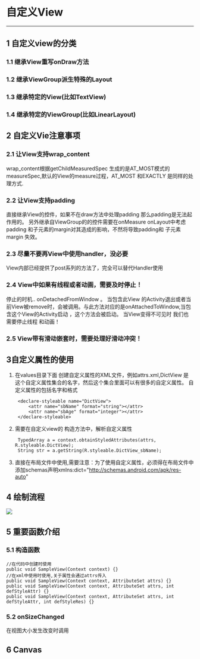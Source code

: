 # 自定义View
---
## 1 自定义view的分类
### 1.1 继承View重写onDraw方法
### 1.2 继承ViewGroup派生特殊的Layout
### 1.3 继承特定的View(比如TextView)
### 1.4 继承特定的ViewGroup(比如LinearLayout)

## 2 自定义Vie注意事项
### 2.1 让View支持wrap\_content
wrap\_content根据getChildMeasuredSpec 生成的是AT_MOST模式的measureSpec,默认的View的measure过程，AT\_MOST 和EXACTLY 是同样的处理方式.

### 2.2 让View支持padding
直接继承View的控件，如果不在draw方法中处理padding 那么padding是无法起作用的。 另外继承自ViewGroup的的控件需要在onMeasure onLayout中考虑padding 和子元素的margin对其造成的影响，不然将导致padding和 子元素margin 失效。

### 2.3 尽量不要再View中使用handler，没必要
View内部已经提供了post系列的方法了，完全可以替代Handler使用 

### 2.4 View中如果有线程或者动画，需要及时停止！
停止的时机.. onDetachedFromWindow 。  当包含此View 的Activity退出或者当前View被remove时，会被调用。与此方法对应的是onAttachedToWindow,当包含这个View的Activity启动 ，这个方法会被启动。 当View变得不可见时 我们也需要停止线程 和动画！

### 2.5 View带有滑动嵌套时，需要处理好滑动冲突！

## 3自定义属性的使用
1. 在values目录下面 创建自定义属性的XML文件，例如attrs.xml,DictView 是这个自定义属性集合的名字，然后这个集合里面可以有很多的自定义属性。 自定义属性的包括名字和格式
	    
		<declare-styleable name="DictView">
        	<attr name="sbName" format="string"></attr>
        	<attr name="sbAge" format="integer"></attr>
    	</declare-styleable>

2. 需要在自定义view的 构造方法中，解析自定义属性

		TypedArray a = context.obtainStyledAttributes(attrs, R.styleable.DictView);
        String str = a.getString(R.styleable.DictView_sbName);
3. 直接在布局文件中使用,需要注意：为了使用自定义属性，必须得在布局文件中添加schemas声明xmlns:dict="http://schemas.android.com/apk/res-auto"



## 4 绘制流程

![](http://ww1.sinaimg.cn/large/6ab93b35gy1fikjvk8monj20fc0heaay.jpg)

## 5 重要函数介绍
### 5.1 构造函数
	//在代码中创建时使用
	public void SampleView(Context context) {}
	//在xml中使用时使用,关于属性会通过attrs传入
	public void SampleView(Context context, AttributeSet attrs) {}  
	public void SampleView(Context context, AttributeSet attrs, int defStyleAttr) {}  
	public void SampleView(Context context, AttributeSet attrs, int defStyleAttr, int defStyleRes) {}   


### 5.2 onSizeChanged
在视图大小发生改变时调用


## 6 Canvas 